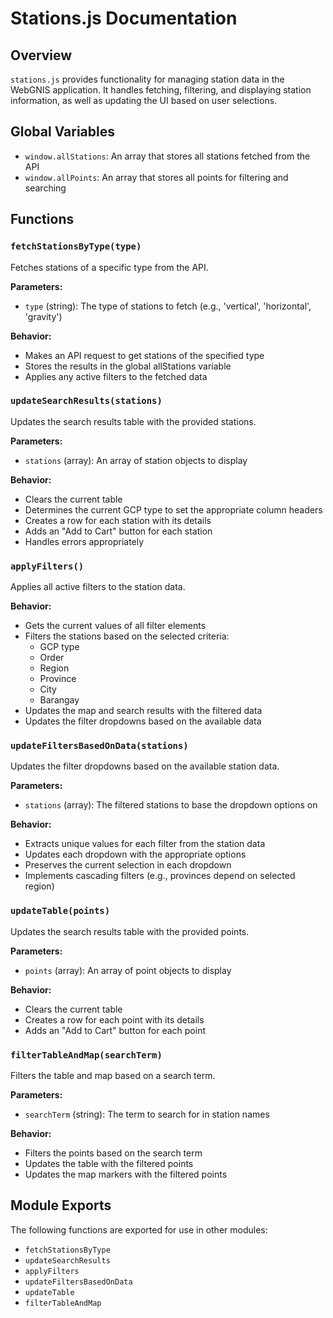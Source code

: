 # Stations.js Documentation

## Overview
`stations.js` provides functionality for managing station data in the WebGNIS application. It handles fetching, filtering, and displaying station information, as well as updating the UI based on user selections.

## Global Variables
- `window.allStations`: An array that stores all stations fetched from the API
- `window.allPoints`: An array that stores all points for filtering and searching

## Functions

### `fetchStationsByType(type)`
Fetches stations of a specific type from the API.

**Parameters:**
- `type` (string): The type of stations to fetch (e.g., 'vertical', 'horizontal', 'gravity')

**Behavior:**
- Makes an API request to get stations of the specified type
- Stores the results in the global allStations variable
- Applies any active filters to the fetched data

### `updateSearchResults(stations)`
Updates the search results table with the provided stations.

**Parameters:**
- `stations` (array): An array of station objects to display

**Behavior:**
- Clears the current table
- Determines the current GCP type to set the appropriate column headers
- Creates a row for each station with its details
- Adds an "Add to Cart" button for each station
- Handles errors appropriately

### `applyFilters()`
Applies all active filters to the station data.

**Behavior:**
- Gets the current values of all filter elements
- Filters the stations based on the selected criteria:
  - GCP type
  - Order
  - Region
  - Province
  - City
  - Barangay
- Updates the map and search results with the filtered data
- Updates the filter dropdowns based on the available data

### `updateFiltersBasedOnData(stations)`
Updates the filter dropdowns based on the available station data.

**Parameters:**
- `stations` (array): The filtered stations to base the dropdown options on

**Behavior:**
- Extracts unique values for each filter from the station data
- Updates each dropdown with the appropriate options
- Preserves the current selection in each dropdown
- Implements cascading filters (e.g., provinces depend on selected region)

### `updateTable(points)`
Updates the search results table with the provided points.

**Parameters:**
- `points` (array): An array of point objects to display

**Behavior:**
- Clears the current table
- Creates a row for each point with its details
- Adds an "Add to Cart" button for each point

### `filterTableAndMap(searchTerm)`
Filters the table and map based on a search term.

**Parameters:**
- `searchTerm` (string): The term to search for in station names

**Behavior:**
- Filters the points based on the search term
- Updates the table with the filtered points
- Updates the map markers with the filtered points

## Module Exports
The following functions are exported for use in other modules:
- `fetchStationsByType`
- `updateSearchResults`
- `applyFilters`
- `updateFiltersBasedOnData`
- `updateTable`
- `filterTableAndMap` 
